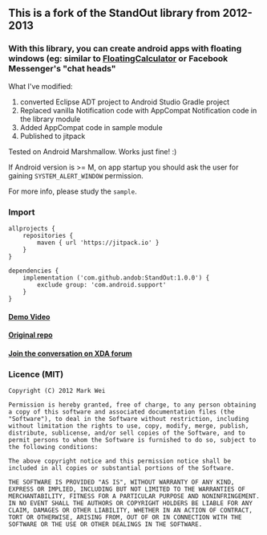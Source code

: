 ## This is a fork of the StandOut library from 2012-2013
### With this library, you can create android apps with floating windows (eg: similar to [FloatingCalculator](https://play.google.com/store/apps/details?id=com.aptapps.floatingcalculator) or Facebook Messenger's "chat heads"

What I've modified:

1. converted Eclipse ADT project to Android Studio Gradle project
2. Replaced vanilla Notification code with AppCompat Notification code in the library module
3. Added AppCompat code in sample module
4. Published to jitpack

Tested on Android Marshmallow. Works just fine! :)

If Android version is >= M, on app startup you should ask the user for gaining ``SYSTEM_ALERT_WINDOW`` permission.

For more info, please study the ``sample``.

### Import

```
allprojects {
    repositories {
        maven { url 'https://jitpack.io' }
    }
}
```
```
dependencies {
    implementation ('com.github.andob:StandOut:1.0.0') {
        exclude group: 'com.android.support'
    }
}
```

#### [Demo Video](http://www.youtube.com/watch?v=S3vHjxonOeg)

#### [Original repo](https://github.com/pingpongboss/StandOut)

#### [Join the conversation on XDA forum](http://forum.xda-developers.com/showthread.php?t=1688531)

### Licence (MIT)

```
Copyright (C) 2012 Mark Wei

Permission is hereby granted, free of charge, to any person obtaining a copy of this software and associated documentation files (the "Software"), to deal in the Software without restriction, including without limitation the rights to use, copy, modify, merge, publish, distribute, sublicense, and/or sell copies of the Software, and to permit persons to whom the Software is furnished to do so, subject to the following conditions:

The above copyright notice and this permission notice shall be included in all copies or substantial portions of the Software.

THE SOFTWARE IS PROVIDED "AS IS", WITHOUT WARRANTY OF ANY KIND, EXPRESS OR IMPLIED, INCLUDING BUT NOT LIMITED TO THE WARRANTIES OF MERCHANTABILITY, FITNESS FOR A PARTICULAR PURPOSE AND NONINFRINGEMENT. IN NO EVENT SHALL THE AUTHORS OR COPYRIGHT HOLDERS BE LIABLE FOR ANY CLAIM, DAMAGES OR OTHER LIABILITY, WHETHER IN AN ACTION OF CONTRACT, TORT OR OTHERWISE, ARISING FROM, OUT OF OR IN CONNECTION WITH THE SOFTWARE OR THE USE OR OTHER DEALINGS IN THE SOFTWARE.
```
